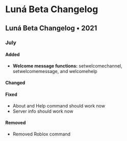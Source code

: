 # Luná Beta Changelog

## Luná Beta Changelog • 2021 

### July

#### Added

* **Welcome message functions:** setwelcomechannel, setwelcomemessage, and welcomehelp

#### Changed

#### Fixed

* About and Help command should work now
* Server info should work now

#### Removed

* Removed Roblox command

